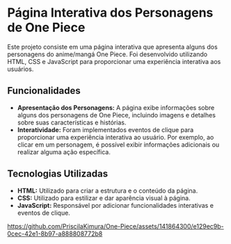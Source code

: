 # Página Interativa dos Personagens de One Piece

Este projeto consiste em uma página interativa que apresenta alguns dos personagens do anime/mangá One Piece. Foi desenvolvido utilizando HTML, CSS e JavaScript para proporcionar uma experiência interativa aos usuários.

## Funcionalidades

- **Apresentação dos Personagens:** A página exibe informações sobre alguns dos personagens de One Piece, incluindo imagens e detalhes sobre suas características e histórias.
- **Interatividade:** Foram implementados eventos de clique para proporcionar uma experiência interativa ao usuário. Por exemplo, ao clicar em um personagem, é possível exibir informações adicionais ou realizar alguma ação específica.

## Tecnologias Utilizadas

- **HTML:** Utilizado para criar a estrutura e o conteúdo da página.
- **CSS:** Utilizado para estilizar e dar aparência visual à página.
- **JavaScript:** Responsável por adicionar funcionalidades interativas e eventos de clique.


https://github.com/PriscilaKimura/One-Piece/assets/141864300/e129ec9b-0cec-42e1-8b97-a888808772b8

